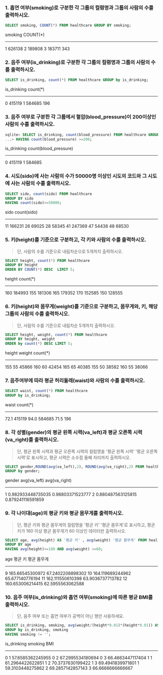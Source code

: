 ###  1. 흡연 여부(smoking)로 구분한 각 그룹의 컬렴명과 그룹의 사람의 수를 출력하시오.

```sql 
SELECT smoking, COUNT(*) FROM healthcare GROUP BY smoking;
```
smoking  COUNT(*)
-------  --------
1        626138
2        189808
3        183711
         343
 
###  2. 음주 여부(is_drinking)로 구분한 각 그룹의 컬렴명과 그룹의 사람의 수를 출력하시오.

```sql 
SELECT is_drinking, count(*) FROM healthcare GROUP by is_drinking;

```
is_drinking  count(*)
-----------  --------
0            415119
1            584685
             196
 
### 3. 음주 여부로 구분한 각 그룹에서 혈압(blood_pressure)이 200이상인 사람의 수를 출력하시오.

```sql
sqlite> SELECT is_drinking, count(blood_pressure) FROM healthcare GROUP by is_drinking
...> HAVING count(blood_pressure) >=200;
```
is_drinking  count(blood_pressure)
-----------  ---------------------
0            415119
1            584685

### 4. 시도(sido)에 사는 사람의 수가 50000명 이상인 시도의 코드와 그 시도에 사는 사람의 수를 출력하시오.

```sql
SELECT sido, count(sido) FROM healthcare
GROUP BY sido
HAVING count(sido)>=50000;
```
sido  count(sido)
----  -----------
11    166231
26    69025
28    58345
41    247369
47    54438
48    68530

### 5. 키(height)를 기준으로 구분하고, 각 키와 사람의 수를 출력하시오.

> 단, 사람의 수를 기준으로 내림차순으로 5개까지 출력하시오.

```sql
SELECT height, count(*) FROM healthcare 
GROUP BY height
ORDER BY COUNT(*) DESC  LIMIT 5;
```
height  count(*)
------  --------
160     184993
155     181306
165     179352
170     152585
150     128555

### 6. 키(height)와 몸무게(weight)를 기준으로 구분하고, 몸무게와, 키, 해당 그룹의 사람의 수를 출력하시오. 

> 단, 사람의 수를 기준으로 내림차순 5개까지 출력하시오.

```sql
SELECT height, weight, count(*) FROM healthcare 
GROUP BY height, weight
ORDER by count(*) DESC LIMIT 5;
```
height  weight  count(*)
------  ------  --------
155     55      45866
160     60      42454
165     65      40385
155     50      38582
160     55      38066

### 7. 음주여부에 따라 평균 허리둘레(waist)와 사람의 수를 출력하시오.

```sql 
SELECT waist, count(*) FROM healthcare
GROUP by is_drinking;
``` 
waist  count(*)
-----  --------
72.1   415119
94.0   584685
71.5   196

### 8. 각 성별(gender)의 평균 왼쪽 시력(va_left)과 평균 오른쪽 시력(va_right)를 출력하시오.

> 단, 평균 왼쪽 시력과 평균 오른쪽 시력의 컬럼명을 '평균 왼쪽 시력' '평균 오른쪽 시력'로 표시하고, 평균 시력은 소수점 둘째 자리까지 출력하시오.

```sql
SELECT gender,ROUND(avg(va_left),2), ROUND(avg(va_right),2) FROM healthcare
GROUP by gender;
```
gender  avg(va_left)       avg(va_right)
------  -----------------  -----------------
1       0.982933448735035  0.98803371523777
2       0.880487563125815  0.879241116591859

### 9. 각 나이대(age)의 평균 키와 평균 몸무게를 출력하시오.

> 단, 평균 키와 평균 몸무게의 컬럼명을 '평균 키' '평균 몸무게'로 표시하고, 평균키가 160 이상 평균 몸무게가 60 이상인 데이터만 출력하시오.

```sql
SELECT age, avg(height) AS '평균 키' , avg(weight) '평균 몸무게' FROM healthcare
GROUP BY age
HAVING avg(height)>=160 AND avg(weight) >=60;
```
age  평균 키              평균 몸무게
---  ----------------  ----------------
9    165.66545300972   67.2402208898302
10   164.119689244962  65.677140776194
11   162.111550610398  63.9036737713782
12   160.653006214415  62.5955563062588


### 10. 음주 여부(is_drinking)와 흡연 여부(smoking)에 따른 평균 BMI를 출력하시오.

> 단, 음주 여부 또는 흡연 여부가 공백이 아닌 행만 사용하세요.

```sql
SELECT is_drinking, smoking, avg(weight/(height*0.01)*(height*0.01)) AS BMI FROM healthcare
GROUP by is_drinking, smoking 
HAVING smoking != '';

```
is_drinking  smoking  BMI
-----------  -------  ----------------
0            1        57.6585362245955
0            2        67.2995534180694
0            3        66.4663447117404
1            1        61.2964422622851
1            2        70.3737630199422
1            3        69.4941839971801
             1        59.3103448275862
             2        69.2857142857143
             3        66.6666666666667